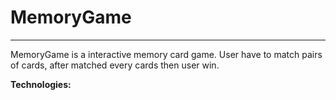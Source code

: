 # MemoryGame

---

MemoryGame is a interactive memory card game. User have to match pairs of cards, after matched every cards then user win.

**Technologies:**

